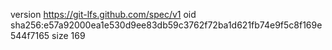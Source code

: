 version https://git-lfs.github.com/spec/v1
oid sha256:e57a92000ea1e530d9ee83db59c3762f72ba1d621fb74e9f5c8f169e544f7165
size 169
